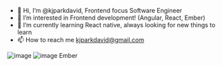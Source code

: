 - 👋 Hi, I’m @kjparkdavid, Frontend focus Software Engineer
- 👀 I’m interested in Frontend development! (Angular, React, Ember)
- 🌱 I’m currently learning React native, always looking for new things to learn
- 📫 How to reach me kjparkdavid@gmail.com

![image](https://img.shields.io/badge/Angular-DD0031?style=for-the-badge&logo=angular&logoColor=white)
![image](https://img.shields.io/badge/React-20232A?style=for-the-badge&logo=react&logoColor=61DAFB)
Ember


<!---
kjparkdavid/kjparkdavid is a ✨ special ✨ repository because its `README.md` (this file) appears on your GitHub profile.
You can click the Preview link to take a look at your changes.
--->
